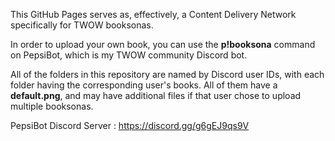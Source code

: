 This GitHub Pages serves as, effectively, a Content Delivery Network specifically for TWOW booksonas. 

In order to upload your own book, you can use the __p!booksona__ command on PepsiBot, which is my TWOW community Discord bot. 

All of the folders in this repository are named by Discord user IDs, with each folder having the corresponding user's books. All of them have a **default.png**, and may have additional files if that user chose to upload multiple booksonas.

PepsiBot Discord Server : https://discord.gg/g6gEJ9qs9V
